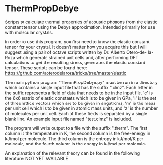 # ThermPropDebye
Scripts to calculate thermal properties of acoustic phonons from the elastic constant tensor using the Debye
approximation. Intended primarily for use with molecular crystals.

In order to use this program, you first need to know the elastic constant tensor for your crystal. It doesn't
matter how you acquire this but I will suggest using a pair of octave scripts written by Dr. Alberto Otero-de-
la-Roza which generate strained unit cells and, after performing DFT calculations to get the resulting stress,
generates the elastic constant tensor. These scripts can be found here:
https://github.com/aoterodelaroza/tricks/tree/master/elastic

The main python program "ThermPropDebye.py" must be run in a directory which contains a single input file that has
the suffix ".clmz". Each letter in the suffix represents a field of data that needs to be in the input file. 'c' is
the 6x6 matrix of elastic constants which is to be given in GPa, 'l' is the set of three lattice vectors which are to
be given in angstroms, 'm' is the mass per unit cell which is to be given in atomic mass units, and 'z' is the number
of molecules per unit cell. Each of these fields is separated by a single blank line. An example input file named
"test.clmz" is included.

The program will write output to a file with the suffix ".therm". The first column is the temperature in K, the
second column is the free-energy in kJ/mol per molecule. The third column is the entropy in kJ/mol/K per molecule,
and the fourth column is the energy in kJ/mol per molecule.

An explanation of the relevant theory can be found in the following literature:
NOT YET AVAILABLE
